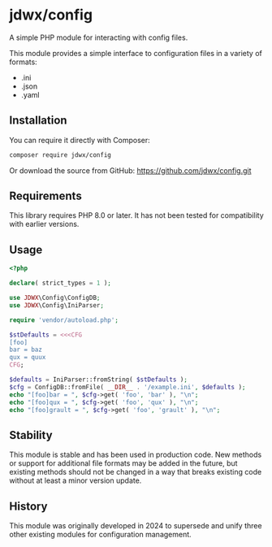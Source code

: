 # jdwx/config

A simple PHP module for interacting with config files.

This module provides a simple interface to configuration files 
in a variety of formats:

* .ini
* .json
* .yaml

## Installation

You can require it directly with Composer:

```bash
composer require jdwx/config
```

Or download the source from GitHub: https://github.com/jdwx/config.git

## Requirements

This library requires PHP 8.0 or later. It has not been tested for 
compatibility with earlier versions.

## Usage

```php
<?php

declare( strict_types = 1 );

use JDWX\Config\ConfigDB;
use JDWX\Config\IniParser;

require 'vendor/autoload.php';

$stDefaults = <<<CFG
[foo]
bar = baz
qux = quux
CFG;

$defaults = IniParser::fromString( $stDefaults );
$cfg = ConfigDB::fromFile( __DIR__ . '/example.ini', $defaults );
echo "[foo]bar = ", $cfg->get( 'foo', 'bar' ), "\n";
echo "[foo]qux = ", $cfg->get( 'foo', 'qux' ), "\n";
echo "[foo]grault = ", $cfg->get( 'foo', 'grault' ), "\n";
```

## Stability

This module is stable and has been used in production code. New methods
or support for additional file formats may be added in the future, but
existing methods should not be changed in a way that breaks existing code
without at least a minor version update.

## History

This module was originally developed in 2024 to supersede and unify three
other existing modules for configuration management.
